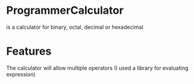 # ProgrammerCalculator
is a calculator for binary, octal, decimal or hexadecimal

# Features
The calculator will allow multiple operators (I used a library for evaluating expression)
